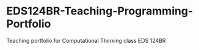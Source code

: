 # **EDS124BR-Teaching-Programming-Portfolio**
Teaching portfolio for Computational Thinking class EDS 124BR
